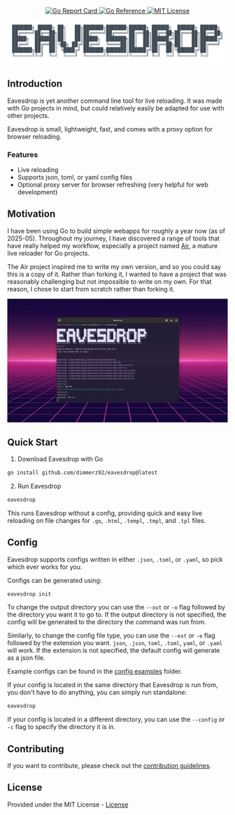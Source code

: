 <p align="center">
    <a href="https://goreportcard.com/report/github.com/dimmerz92/eavesdrop">
        <img src="https://goreportcard.com/badge/github.com/dimmerz92/eavesdrop" alt="Go Report Card" />
    </a>
    <a href="https://pkg.go.dev/github.com/dimmerz92/eavesdrop">
        <img src="https://pkg.go.dev/badge/github.com/dimmerz92/eavesdrop" alt="Go Reference" />
    </a>
    <a href="https://opensource.org/licenses/MIT">
        <img src="https://img.shields.io/badge/License-MIT-yellow.svg" alt="MIT License" />
    </a>
</p>
<p align="center">
    <img src="/assets/eavesdrop.png" alt="eavesdrop logo"/>
</p>

<h2>Introduction</h2>

Eavesdrop is yet another command line tool for live reloading. It was made with Go projects in mind, but could relatively easily be adapted for use with other projects.


Eavesdrop is small, lightweight, fast, and comes with a proxy option for browser reloading.

<h3>Features</h3>

- Live reloading
- Supports json, toml, or yaml config files
- Optional proxy server for browser refreshing (very helpful for web development)

<h2>Motivation</h2>

I have been using Go to build simple webapps for roughly a year now (as of 2025-05). Throughout my journey, I have discovered a range of tools that have really helped my workflow, especially a project named [Air](https://github.com/air-verse/air), a mature live reloader for Go projects.


The Air project inspired me to write my own version, and so you could say this is a copy of it. Rather than forking it, I wanted to have a project that was reasonably challenging but not impossible to write on my own. For that reason, I chose to start from scratch rather than forking it.

<p align="center">
    <img src="/assets/eavesdrop_running.png" alt="easedrop running in terminal"/>
</p>

<h2>Quick Start</h2>

1. Download Eavesdrop with Go
```sh
go install github.com/dimmerz92/eavesdrop@latest
```

2. Run Eavesdrop
```sh
eavesdrop
```

This runs Eavesdrop without a config, providing quick and easy live reloading on file changes for `.go`, `.html`, `.templ`, `.tmpl`, and `.tpl` files.

<h2>Config</h2>

Eavesdrop supports configs written in either `.json`, `.toml`, or `.yaml`, so pick which ever works for you.

Configs can be generated using:
```sh
eavesdrop init
```

To change the output directory you can use the `--out` or `-o` flag followed by the directory you want it to go to. If the output directory is not specified, the config will be generated to the directory the command was run from.

Similarly, to change the config file type, you can use the `--ext` or `-e` flag followed by the extension you want. `json`, `.json`, `toml`, `.toml`, `yaml`, or `.yaml` will work. If the extension is not specified, the default config will generate as a json file.

Example configs can be found in the [config examples](/examples/configs) folder.

If your config is located in the same directory that Eavesdrop is run from, you don't have to do anything, you can simply run standalone:
```sh
eavesdrop
```

If your config is located in a different directory, you can use the `--config` or `-c` flag to specify the directory it is in.

<h2>Contributing</h2>

If you want to contribute, please check out the [contribution guidelines](/CONTRIBUTING.md).

<h2>License</h2>

Provided under the MIT License - [License](/LICENSE)

